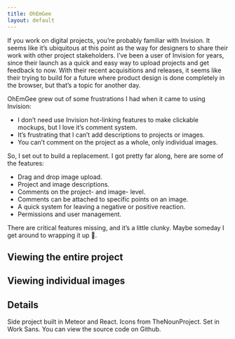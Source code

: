 ```yaml
---
title: OhEmGee
layout: default
---
```


If you work on digital projects, you’re probably familiar with Invision. It seems like it’s ubiquitous at this point as the way for designers to share their work with other project stakeholders. I’ve been a user of Invision for years, since their launch as a quick and easy way to upload projects and get feedback to now. With their recent acquisitions and releases, it seems like their trying to build for a future where product design is done completely in the browser, but that’s a topic for another day.

OhEmGee grew out of some frustrations I had when it came to using Invision:

* I don’t need use Invision hot-linking features to make clickable mockups, but I love it’s comment system.
* It’s frustrating that I can’t add descriptions to projects or images.
* You can’t comment on the project as a whole, only individual images.

So, I set out to build a replacement. I got pretty far along, here are some of the features:

* Drag and drop image upload.
* Project and image descriptions.
* Comments on the project- and image- level.
* Comments can be attached to specific points on an image.
* A quick system for leaving a negative or positive reaction.
* Permissions and user management.

There are critical features missing, and it’s a little clunky. Maybe someday I get around to wrapping it up 💁.

## Viewing the entire project

## Viewing individual images

## Details
Side project built in Meteor and React. Icons from TheNounProject. Set in Work Sans. You can view the source code on Github.
